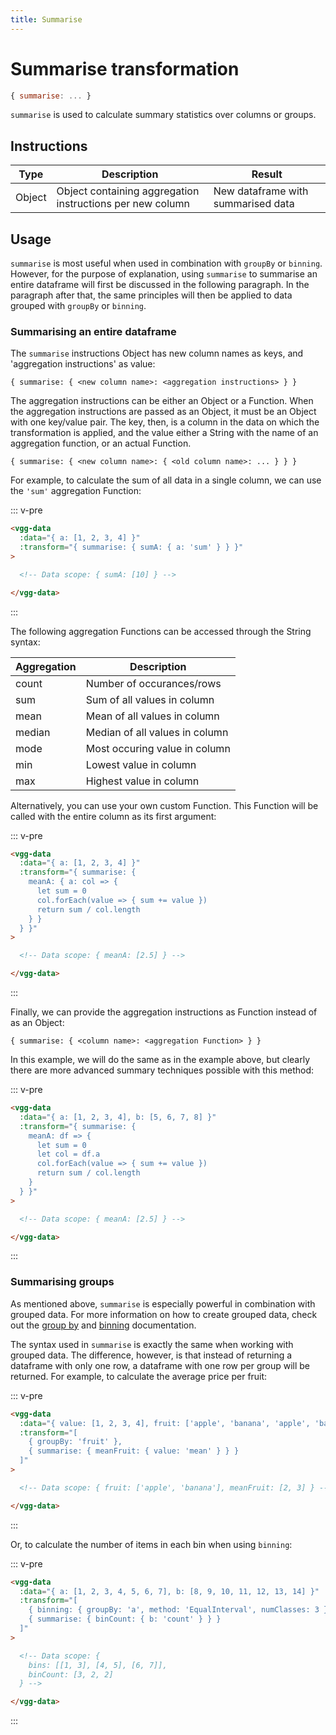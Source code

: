 ```yaml
---
title: Summarise
---
```


# Summarise transformation

```js
{ summarise: ... }
```

`summarise` is used to calculate summary statistics over columns or groups.

## Instructions

| Type   | Description                                               | Result                             |
| ------ | --------------------------------------------------------- | ---------------------------------- |
| Object | Object containing aggregation instructions per new column | New dataframe with summarised data |

## Usage

`summarise` is most useful when used in combination with `groupBy` or `binning`. However,
for the purpose of explanation, using `summarise` to summarise an entire dataframe
will first be discussed in the following paragraph. In the paragraph after that,
the same principles will then be applied to data grouped with `groupBy` or `binning`.

### Summarising an entire dataframe

The `summarise` instructions Object has new column names as keys, and 'aggregation
instructions' as value:

```
{ summarise: { <new column name>: <aggregation instructions> } }
```

The aggregation instructions can be either an Object or a Function. When the
aggregation instructions are passed as an Object, it must be an Object with one
key/value pair. The key, then, is a column in the data on which the
transformation is applied, and the value either a String with the name of an aggregation
function, or an actual Function.

```
{ summarise: { <new column name>: { <old column name>: ... } } }
```

For example, to calculate the sum of all data in a single column, we can use the
`'sum'` aggregation Function:

::: v-pre
```html
<vgg-data
  :data="{ a: [1, 2, 3, 4] }"
  :transform="{ summarise: { sumA: { a: 'sum' } } }"
>

  <!-- Data scope: { sumA: [10] } -->

</vgg-data>
```
:::

The following aggregation Functions can be accessed through the String syntax:

| Aggregation | Description                    |
| ----------- | ------------------------------ |
| count       | Number of occurances/rows      |
| sum         | Sum of all values in column    |
| mean        | Mean of all values in column   |
| median      | Median of all values in column |
| mode        | Most occuring value in column  |
| min         | Lowest value in column         |
| max         | Highest value in column        |

Alternatively, you can use your own custom Function. This Function will be called
with the entire column as its first argument:

::: v-pre
```html
<vgg-data
  :data="{ a: [1, 2, 3, 4] }"
  :transform="{ summarise: {
    meanA: { a: col => {
      let sum = 0
      col.forEach(value => { sum += value })
      return sum / col.length
    } }
  } }"
>

  <!-- Data scope: { meanA: [2.5] } -->

</vgg-data>
```
:::

Finally, we can provide the aggregation instructions as Function instead of as an
Object:

```
{ summarise: { <column name>: <aggregation Function> } }
```

In this example, we will do the same as in the example above, but clearly
there are more advanced summary techniques possible with this method:

::: v-pre
```html
<vgg-data
  :data="{ a: [1, 2, 3, 4], b: [5, 6, 7, 8] }"
  :transform="{ summarise: {
    meanA: df => {
      let sum = 0
      let col = df.a
      col.forEach(value => { sum += value })
      return sum / col.length
    }
  } }"
>

  <!-- Data scope: { meanA: [2.5] } -->

</vgg-data>
```
:::

### Summarising groups

As mentioned above, `summarise` is especially powerful in combination with grouped
data. For more information on how to create grouped data, check out the
[group by](./groupby.md) and [binning](./binning.md) documentation.

The syntax used in `summarise` is exactly the same when working with grouped data.
The difference, however, is that instead of returning a dataframe with only one row,
a dataframe with one row per group will be returned. For example, to calculate
the average price per fruit:

::: v-pre
```html
<vgg-data
  :data="{ value: [1, 2, 3, 4], fruit: ['apple', 'banana', 'apple', 'banana'] }"
  :transform="[
    { groupBy: 'fruit' },
    { summarise: { meanFruit: { value: 'mean' } } }
  ]"
>

  <!-- Data scope: { fruit: ['apple', 'banana'], meanFruit: [2, 3] } -->

</vgg-data>
```
:::

Or, to calculate the number of items in each bin when using `binning`:

::: v-pre
```html
<vgg-data
  :data="{ a: [1, 2, 3, 4, 5, 6, 7], b: [8, 9, 10, 11, 12, 13, 14] }"
  :transform="[
    { binning: { groupBy: 'a', method: 'EqualInterval', numClasses: 3 } },
    { summarise: { binCount: { b: 'count' } } }
  ]"
>

  <!-- Data scope: {
    bins: [[1, 3], [4, 5], [6, 7]],
    binCount: [3, 2, 2]
  } -->

</vgg-data>
```
:::
